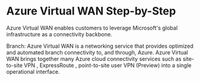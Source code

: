 # Azure Virtual WAN Step-by-Step

Azure Virtual WAN enables customers to leverage Microsoft's global infrastructure as a connectivity backbone. 

Branch: Azure Virtual WAN is a networking service that provides optimized and automated branch connectivity to, and through, Azure.
Azure Virtual WAN brings together many Azure cloud connectivity services such as site-to-site VPN , ExpressRoute , point-to-site user VPN (Preview) into a single operational interface.
